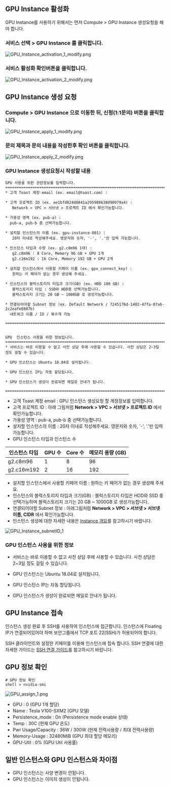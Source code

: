 ## GPU Instance 활성화

GPU Instance를 사용하기 위해서는 먼저 Compute > GPU Instance 생성요청을 해야 합니다.

### 서비스 선택 > GPU Instance 를 클릭합니다. 

![GPU_Instance_activation_1_modify.png](http://static.toastoven.net/prod_gpu/GPU_Instance_activation_1_modify.png)  

### 서비스 활성화 확인버튼을 클릭합니다.

![GPU_Instance_activation_2_modify.png](http://static.toastoven.net/prod_gpu/GPU_Instance_activation_2_modify.png)



## GPU Instance 생성 요청

### Compute > GPU Instance 으로 이동한 뒤, 신청(1:1문의) 버튼을 클릭합니다.

![GPU_Instance_apply_1_modify.png](http://static.toastoven.net/prod_gpu/GPU_Instance_apply_1_modify.png)


### 문의 제목과 문의 내용을 작성한후 확인 버튼을 클릭합니다.

![GPU_Instance_apply_2_modify.png](http://static.toastoven.net/prod_gpu/GPU_Instance_apply_2_modify.png)


### GPU Instance 생성요청시 작성할 내용

```
GPU 사용을 위한 관련정보를 입력합니다.
=============================================================================
* 고객 Toast 계정 email (ex. email@toast.com) : 

* 고객 프로젝트 ID (ex. ae1bfd024d8841a295988638d90979a4) : 
   Network > VPC > 서브넷 > 프로젝트 ID 에서 확인가능합니다.

* 가용성 영역 (ex. pub-a) :
  pub-a, pub-b 중 선택가능합니다.

* 설치할 인스턴스의 이름 (ex. gpu-instance-001) :
   20자 이내로 작성해주세요. 영문자와 숫자, '-', '.'만 입력 가능합니다.

* 인스턴스 타입과 수량 (ex. g2.c8m96 1대) :
   g2.c8m96 : 8 Core, Memory 96 GB + GPU 1개
   g2.c16m192 : 16 Core, Memory 192 GB + GPU 2개

* 설치할 인스턴스에서 사용할 키페어 이름 (ex. gpu_connect_key) :
   원하는 키 페어가 없는 경우 생성해 주세요.

* 인스턴스의 블럭스토리지 타입과 크기(GB) (ex. HDD 100 GB) :
   블럭스토리지 타입 : SSD와 HDD중 선택가능합니다.
   블럭스토리지 크기는 20 GB ~ 1000GB 로 생성가능합니다.

* 연결되어야할 Subnet 정보 (ex. Default Network / 7245176d-1402-47fa-87a6-2c2eafe8807b) 
  네트워크 이름 / ID / 복수개 가능

=============================================================================


GPU  인스턴스 사용을 위한 정보입니다.
=============================================================================
* 서비스는 바로 이용할 수 없고 사전 상담 후에 사용할 수 있습니다. 사전 상담은 2~3일 정도 걸릴 수 있습니다.

* GPU 인스턴스는 Ubuntu 18.04로 설치됩니다.

* GPU 인스턴스 IP는 자동 할당됩니다.

* GPU 인스턴스가 생성이 완료되면 메일로 안내가 됩니다.

=============================================================================
```

* 고객 Toast 계정 email : GPU 인스턴스 생성요청 할 계정정보를 입력합니다.
* 고객 프로젝트 ID : 아래 그림처럼 **Network > VPC > 서브넷 > 프로젝트 ID** 에서 확인가능합니다.
* 가용성 영역 : pub-a, pub-b 중 선택가능합니다.
* 설치할 인스턴스의 이름 : 20자 이내로 작성해주세요. 영문자와 숫자, '-', '.'만 입력 가능합니다.
* GPU 인스턴스 타입과 인스턴스 수

| 인스턴스 타입 | GPU 수 | Core 수 | 메모리 용량 (GB) |
| --- | --- | --- | --- |
| g2.c8m96 | 1 | 8 | 96 |
| g2.c16m192 | 2 | 16 | 192 |

* 설치할 인스턴스에서 사용할 키페어 이름 : 원하는 키 페어가 없는 경우 생성해 주세요.
* 인스턴스의 블럭스토리지 타입과 크기(GB) : 블럭스토리지 타입은 HDD와 SSD 중 선택가능하며 블럭스토리지 크기는 20 GB ~ 1000GB 로 생성가능합니다.
* 연결되어야할 Subnet 정보 : 아래그림처럼 **Network > VPC > 서브넷 > 서브넷 이름, CIDR** 에서 확인가능합니다.
* 인스턴스 생성에 대한 자세한 내용은 [Instance 개요](http://docs.toast.com/ko/Compute/Instance/ko/overview/)를 참고하시기 바랍니다.


![GPU_Instance_subnetID_1](http://static.toastoven.net/prod_gpu/GPU_Instance_subnetID_1.png)


### GPU 인스턴스 사용을 위한 정보

* 서비스는 바로 이용할 수 없고 사전 상담 후에 사용할 수 있습니다. 사전 상담은 2~3일 정도 걸릴 수 있습니다.

* GPU 인스턴스는 Ubuntu 18.04로 설치됩니다.

* GPU 인스턴스 IP는 자동 할당됩니다.

* GPU 인스턴스가 생성이 완료되면 메일로 안내가 됩니다.


## GPU Instance 접속

인스턴스 생성 완료 후 SSH를 사용하여 인스턴스에 접근합니다.
인스턴스에 Floating IP가 연결되어있어야 하며 보안그룹에서 TCP 포트 22(SSH)가 허용되어야 합니다.

SSH 클라이언트와 설정한 키페어를 이용해 인스턴스에 접속 합니다. 
SSH 연결에 대한 자세한 가이드는 [SSH 연결 가이드](https://docs.toast.com/ko/Compute/Instance/ko/overview/#linux)를 참고하시기 바랍니다.



## GPU 정보 확인

```
# GPU 정보 확인
shell > nvidia-smi
```

![GPU_assign_1.png](http://static.toastoven.net/prod_gpu/GPU_assign_1.png)


* GPU : 0 (GPU 1개 할당)
* Name : Tesla V100-SXM2 (GPU 모델)
* Persistence_mode : On (Persistence mode enable 상태)
* Temp : 30C (현재 GPU 온도)
* Pwr Usage/Capacity : 36W / 300W (현재 전력사용량 / 최대 전력사용량)
* Memory-Usage : 32480MiB (GPU 최대 할당 메모리)
* GPU-Util : 0% (GPU Util 사용률)

## 일반 인스턴스와 GPU 인스턴스와 차이점

* GPU 인스턴스는 사양 변경이 안됩니다.
* GPU 인스턴스는 이미지 생성이 안됩니다.


